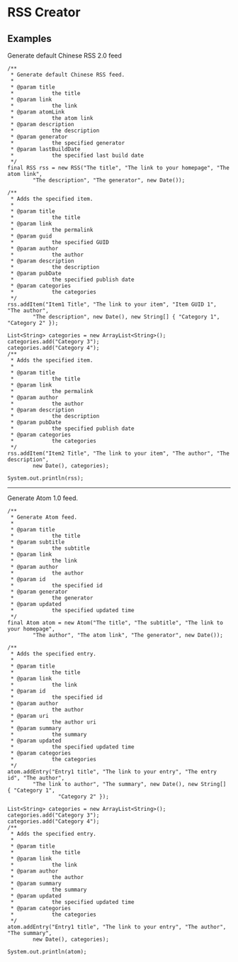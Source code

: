 RSS Creator
===========

Examples
-----------

Generate default Chinese RSS 2.0 feed

	/**
	 * Generate default Chinese RSS feed.
	 * 
	 * @param title
	 *            the title
	 * @param link
	 *            the link
	 * @param atomLink
	 *            the atom link
	 * @param description
	 *            the description
	 * @param generator
	 *            the specified generator
	 * @param lastBuildDate
	 *            the specified last build date
	 */
	final RSS rss = new RSS("The title", "The link to your homepage", "The atom link",
			"The description", "The generator", new Date());
	
	/**
	 * Adds the specified item.
	 * 
	 * @param title
	 *            the title
	 * @param link
	 *            the permalink
	 * @param guid
	 *            the specified GUID
	 * @param author
	 *            the author
	 * @param description
	 *            the description
	 * @param pubDate
	 *            the specified publish date
	 * @param categories
	 *            the categories
	 */
	rss.addItem("Item1 Title", "The link to your item", "Item GUID 1", "The author",
			"The description", new Date(), new String[] { "Category 1", "Category 2" });
	
	List<String> categories = new ArrayList<String>();
	categories.add("Category 3");
	categories.add("Category 4");
	/**
	 * Adds the specified item.
	 * 
	 * @param title
	 *            the title
	 * @param link
	 *            the permalink
	 * @param author
	 *            the author
	 * @param description
	 *            the description
	 * @param pubDate
	 *            the specified publish date
	 * @param categories
	 *            the categories
	 */
	rss.addItem("Item2 Title", "The link to your item", "The author", "The description",
			new Date(), categories);
	
	System.out.println(rss);

- - - - - -

Generate Atom 1.0 feed.

	/**
	 * Generate Atom feed.
	 * 
	 * @param title
	 *            the title
	 * @param subtitle
	 *            the subtitle
	 * @param link
	 *            the link
	 * @param author
	 *            the author
	 * @param id
	 *            the specified id
	 * @param generator
	 *            the generator
	 * @param updated
	 *            the specified updated time
	 */
	final Atom atom = new Atom("The title", "The subtitle", "The link to your homepage",
			"The author", "The atom link", "The generator", new Date());
	
	/**
	 * Adds the specified entry.
	 * 
	 * @param title
	 *            the title
	 * @param link
	 *            the link
	 * @param id
	 *            the specified id
	 * @param author
	 *            the author
	 * @param uri
	 *            the author uri
	 * @param summary
	 *            the summary
	 * @param updated
	 *            the specified updated time
	 * @param categories
	 *            the categories
	 */
	atom.addEntry("Entry1 title", "The link to your entry", "The entry id", "The author",
			"The link to author", "The summary", new Date(), new String[] { "Category 1",
					"Category 2" });
	
	List<String> categories = new ArrayList<String>();
	categories.add("Category 3");
	categories.add("Category 4");
	/**
	 * Adds the specified entry.
	 * 
	 * @param title
	 *            the title
	 * @param link
	 *            the link
	 * @param author
	 *            the author
	 * @param summary
	 *            the summary
	 * @param updated
	 *            the specified updated time
	 * @param categories
	 *            the categories
	 */
	atom.addEntry("Entry1 title", "The link to your entry", "The author", "The summary",
			new Date(), categories);
	
	System.out.println(atom);
